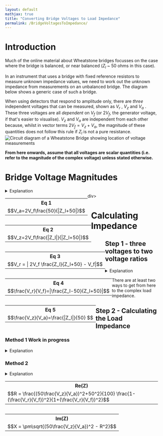 ```yaml
---
layout: default
mathjax: true
title: "Converting Bridge Voltages to Load Impedance"
permalink: /BridgeVoltagesToImpedance/
---
```

# Introduction
Much of the online material about Wheatstone bridges focusses on the case where the bridge is balanced, or near balanced ($Z_l$ ~ 50 ohms in this case). 

In an instrument that uses a bridge with fixed reference resistors to measure unknown impedance values, we need to work out the unknown impedance from measurements on an unbalanced bridge. The diagram below shows a generic case of such a bridge. 

When using detectors that respond to amplitude only, there are *three* independent voltages that can be measured, shown as $V_r$ , $V_z$  and $V_a$ . These three voltages are all *dependent* on $V_f$ (or $2V_f$, the generator voltage, if that's easier to visualise). $V_z$ and $V_a$ are independent from each other because, whilst in vector terms $2V_f = V_z + V_a$, the magnitude of these quantities does not follow this rule if $Z_l$ is not a pure resistance. 
![Circuit diagram of a Wheatstone Bridge showing location of voltage measurements](https://g1ojs.github.io/G1OJS-MR300-SARK100-Firmware/assets/img/Generic%20Wheatstone%20Bridge.png)

**From here onwards, assume that all voltages are scalar quantities (i.e. refer to the magnitude of the complex voltage) unless stated otherwise.**

# Bridge Voltage Magnitudes
<details>
<summary>Explanation</summary>
<p>We can calculate the expected magnitude of these voltages as follows.</p>
<p>$V_a$ and $V_z$ are voltages across the two impedances of a simple potential divider, albeit with one of the impedances potentially complex.</p>
<p>If, for example, $2V_f$ is 1.0, the magnitude of the current flowing through the load and upper resistor 
will be $\frac{1}{|Z_l+50|}$ </p>

<p>Multiplying this by 50 for the upper resistor and 
and $|Z_L|$ for the unknown load gives the magnitude of the voltages 
relative to $2V_f$ . Hence,</p>
   
$$V_a=2V_f\frac{50}{|Z_l+50|}$$

<p>and</p> 

$$V_z=2V_f\frac{|Z_l|}{|Z_l+50|}$$

<p>To get at $V_r$ we simply note that in *vector* terms, $V_r = V_f - V_z$ , and the magnitude $V_r$ is then $|V_f - V_z|$ .</p>

<p>On the left of the bridge we have $V_f$, and on the right we use potential divider maths again to get the midpoint voltage.</p> 
<p>Then, with complex-valued calculations inside the |mod| bars, we have</p>

$$V_r = | 2V_f \frac{Z_l}{Z_l+50} - V_f|$$

<p>so our three equations are:</p>
</details>
<div style='float:left'>
<table>
   <tr>
      <th>Eq 1</th>
   </tr>
   <tr>
      <td>$$V_a=2V_f\frac{50}{|Z_l+50|}$$</td>
   </tr>
</table>
</div>
<div  style='float:left'>
<table>
   <tr>
      <th>Eq 2</th>
   </tr>
   <tr>
      <td>$$V_z=2V_f\frac{|Z_l|}{|Z_l+50|}$$</td>
   </tr>
</table>
</div>

<div  style='float:left'>
<table>
   <tr>
      <th>Eq 3</th>
   </tr>
   <tr>
    <td>$$V_r = | 2V_f \frac{Z_l}{Z_l+50} - V_f|$$</td>
   </tr>
</table>
</div>div>

# Calculating Impedance
## Step 1 - three voltages to two voltage ratios
<details>
<summary>Explanation</summary>
<p>Looking at equations 1 and 2, we can see that they have the same denominator, and both share the multiplier $2V_f$ , so dividing one equation by the other will get rid of these quantities and leave us with $\frac{V_z}{V_a}=\frac{|Z_l|}{50}$ which gives us the magnitude of the unknown impedance. </p>

<p>To get the complex impedance, we need an equation that contains it directly rather than inside |mod| bars. If we look again at the equation for $V_r$ above, we can rearrange to get a single fraction as follows:</p>

$$\frac{V_r}{V_f} = | 2 \frac{Z_l}{Z_l+50} - 1 | = | \frac{2Z_l - (Z_l+50)}{Z_l+50}| = |\frac{Z_l-50}{Z_l+50}| $$

<p>So we have:</p>

</details>

<div  style='float:left'>
<table>
   <tr>
      <th>Eq 4</th>
   </tr>
   <tr>
      <td>$$\frac{V_r}{V_f}=|\frac{Z_l-50}{Z_l+50}|$$</td>
   </tr>
</table>
</div>

<div  style='float:left'>
<table>
   <tr>
      <th>Eq 5</th>
   </tr>
   <tr>
      <td>$$\frac{V_z}{V_a}=\frac{|Z_l|}{50} $$</td>
   </tr>
</table>
</div>
   
<p>There are at least two ways to get from here to the complex load impedance.</p>

## Step 2 - Calculating the Load Impedance 

### Method 1 Work in progress
<details>
<summary>Explanation</summary>

<p>The final right hand side of the equation for $\frac{V_r}{V_f}$ is recognizable as the magnitude of the complex reflection coefficient:</p>

$$|\frac{Z_l-50}{Z_l+50}|=|\Gamma|=\rho$$

<p>And VSWR can be calculated as</p>

$$VSWR=\frac{1+\rho}{1-\rho}$$

<p>Once we know VSWR as well as |Z|, we can calculate Re(Z) and Im(Z).</p>

~ Work in progress ~

</details>

### Method 2
<details>
<summary>Explanation</summary>
<p>If we express the unknown impedance as $Z_l=R+iX$ we can write the equation for $\frac{V_r}{V_f}$ as </p>


$$\frac{V_r}{V_f}=|\frac{R+iX-50}{R+iX+50}|$$

<p>which means</p>

$$(\frac{V_r}{V_f})^2=\frac{(R-50)^2+X^2}{(R+50)^2+X^2} = \frac{R^2+50^2-100R+X^2}{R^2+50^2+100R+X^2}$$

<p>We already know $|Z|^2$ so we can use this instead of $R^2+X^2$ :</p>

$$(\frac{V_r}{V_f})^2= \frac{|Z|^2+50^2-100R}{|Z|^2+50^2+100R}$$

<p>Which can be solved to give</p>

$$R = \frac{|Z|^2+50^2}{100}\frac{1-(\frac{V_r}{V_f})^2}{1+(\frac{V_r}{V_f})^2}$$

<p>Now that we know $R$ as well as $|Z_l|$, we can use $X=\sqrt(|Z_l|^2-R^2)$ to get the complex impedance.</p>

<p>We can rewrite these equations to use the bridge voltages directly:</p>

</details>

<div  style='float:left'>
<table>
   <tr>
      <th>Re(Z)</th>
   </tr>
   <tr>
      <td>$$R = \frac{(50\frac{V_z}{V_a})^2+50^2}{100}  \frac{1-(\frac{V_r}{V_f})^2}{1+(\frac{V_r}{V_f})^2}$$</td>
   </tr>
</table>
</div>

<div  style='float:left'>
<table>
   <tr>
      <th>Im(Z)</th>
   </tr>
   <tr>
      <td>$$X = \pm\sqrt{(50\frac{V_z}{V_a})^2 - R^2}$$</td>
   </tr>
</table>
</div>




